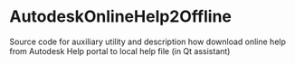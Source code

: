 # AutodeskOnlineHelp2Offline
Source code for auxiliary utility and description how download online help from Autodesk Help portal to local help file (in Qt assistant)
